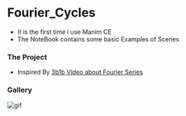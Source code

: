 # Fourier_Cycles

- It is the first time i use Manim CE 
- The NoteBook contains some basic Examples of Scenes

### The Project
- Inspired By [3b1b Video about Fourier Series](https://youtu.be/r6sGWTCMz2k)


### Gallery


![gif](assests/psi.gif "Psi")

